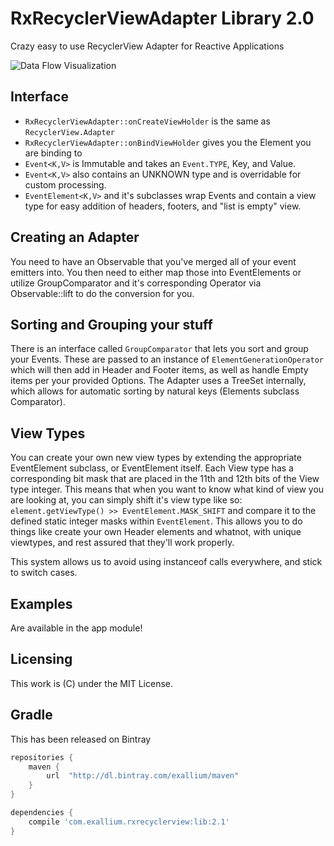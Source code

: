 # RxRecyclerViewAdapter Library 2.0

Crazy easy to use RecyclerView Adapter for Reactive Applications

![Data Flow Visualization](http://i.imgur.com/SxDOIyB.png)

## Interface

* ```RxRecyclerViewAdapter::onCreateViewHolder``` is the same as ```RecyclerView.Adapter```
* ```RxRecyclerViewAdapter::onBindViewHolder``` gives you the Element you are
  binding to
* ```Event<K,V>``` is Immutable and takes an ```Event.TYPE```, Key, and Value.
* ```Event<K,V>``` also contains an UNKNOWN type and is overridable for custom
  processing.
* ```EventElement<K,V>``` and it's subclasses wrap Events and contain a view
  type for easy addition of headers, footers, and "list is empty" view.

## Creating an Adapter

You need to have an Observable that you've merged all of your event emitters
into.  You then need to either map those into EventElements or utilize
GroupComparator and it's corresponding Operator via Observable::lift to do the
conversion for you.

## Sorting and Grouping your stuff

There is an interface called ```GroupComparator``` that lets you sort and group your
Events.  These are passed to an instance of ```ElementGenerationOperator```
which will then add in Header and Footer items, as well as handle Empty items
per your provided Options.  The Adapter uses a TreeSet internally, which allows
for automatic sorting by natural keys (Elements subclass Comparator).

## View Types

You can create your own new view types by extending the appropriate EventElement subclass, or EventElement
itself.  Each View type has a corresponding bit mask that are placed in the 11th and 12th bits of the 
View type integer.  This means that when you want to know what kind of view you are looking at, you can
simply shift it's view type like so: ```element.getViewType() >> EventElement.MASK_SHIFT``` and compare it
to the defined static integer masks within ```EventElement```.  This allows you to do things like create
your own Header elements and whatnot, with unique viewtypes, and rest assured that they'll work properly.

This system allows us to avoid using instanceof calls everywhere, and stick to switch cases.

## Examples

Are available in the app module!

## Licensing

This work is (C) under the MIT License.

## Gradle

This has been released on Bintray

```groovy
repositories {
    maven {
        url  "http://dl.bintray.com/exallium/maven" 
    }
}

dependencies {
    compile 'com.exallium.rxrecyclerview:lib:2.1'
}
```
